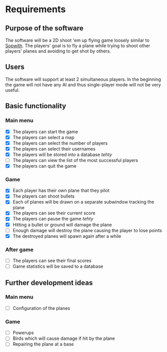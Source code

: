 # Requirements

## Purpose of the software

The software will be a 2D shoot 'em up flying game loosely similar to
[Sopwith](https://en.wikipedia.org/wiki/Sopwith_(video_game)). The players' goal
is to fly a plane while trying to shoot other players' planes and avoiding to
get shot by others.

## Users

The software will support at least 2 simultaneous players. In the beginning the
game will not have any AI and thus single-player mode will not be very useful.

## Basic functionality

### Main menu

- [x] The players can start the game
- [x] The players can select a map
- [x] The players can select the number of players
- [x] The players can select their usernames
- [x] The players will be stored into a database *tehty*
- [ ] The players can view the list of the most successful players
- [x] The players can quit the game

### Game

- [x] Each player has their own plane that they pilot
- [x] The players can shoot bullets
- [x] Each of planes will be drawn on a separate subwindow tracking the plane
- [x] The players can see their current score
- [x] The players can pause the game *tehty*
- [x] Hitting a bullet or ground will damage the plane
- [ ] Enough damage will destroy the plane causing the player to lose points
- [x] The destroyed planes will spawn again after a while

### After game

- [ ] The players can see their final scores
- [ ] Game statistics will be saved to a database

## Further development ideas

### Main menu

- [ ] Configuration of the planes

### Game
- [ ] Powerups
- [ ] Birds which will cause damage if hit by the plane
- [ ] Repairing the plane at a base
